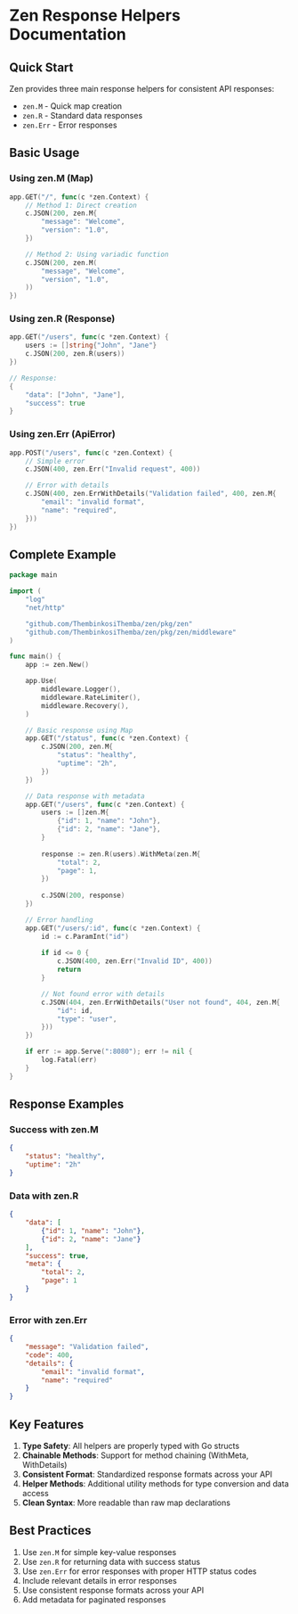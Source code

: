 # Zen Response Helpers Documentation

## Quick Start

Zen provides three main response helpers for consistent API responses:
- `zen.M` - Quick map creation
- `zen.R` - Standard data responses
- `zen.Err` - Error responses

## Basic Usage

### Using zen.M (Map)
```go
app.GET("/", func(c *zen.Context) {
    // Method 1: Direct creation
    c.JSON(200, zen.M{
        "message": "Welcome",
        "version": "1.0",
    })

    // Method 2: Using variadic function
    c.JSON(200, zen.M(
        "message", "Welcome",
        "version", "1.0",
    ))
})
```

### Using zen.R (Response)
```go
app.GET("/users", func(c *zen.Context) {
    users := []string{"John", "Jane"}
    c.JSON(200, zen.R(users))
})

// Response:
{
    "data": ["John", "Jane"],
    "success": true
}
```

### Using zen.Err (ApiError)
```go
app.POST("/users", func(c *zen.Context) {
    // Simple error
    c.JSON(400, zen.Err("Invalid request", 400))

    // Error with details
    c.JSON(400, zen.ErrWithDetails("Validation failed", 400, zen.M{
        "email": "invalid format",
        "name": "required",
    }))
})
```

## Complete Example

```go
package main

import (
    "log"
    "net/http"

    "github.com/ThembinkosiThemba/zen/pkg/zen"
    "github.com/ThembinkosiThemba/zen/pkg/zen/middleware"
)

func main() {
    app := zen.New()

    app.Use(
        middleware.Logger(),
        middleware.RateLimiter(),
        middleware.Recovery(),
    )

    // Basic response using Map
    app.GET("/status", func(c *zen.Context) {
        c.JSON(200, zen.M{
            "status": "healthy",
            "uptime": "2h",
        })
    })

    // Data response with metadata
    app.GET("/users", func(c *zen.Context) {
        users := []zen.M{
            {"id": 1, "name": "John"},
            {"id": 2, "name": "Jane"},
        }
        
        response := zen.R(users).WithMeta(zen.M{
            "total": 2,
            "page": 1,
        })
        
        c.JSON(200, response)
    })

    // Error handling
    app.GET("/users/:id", func(c *zen.Context) {
        id := c.ParamInt("id")
        
        if id <= 0 {
            c.JSON(400, zen.Err("Invalid ID", 400))
            return
        }

        // Not found error with details
        c.JSON(404, zen.ErrWithDetails("User not found", 404, zen.M{
            "id": id,
            "type": "user",
        }))
    })

    if err := app.Serve(":8080"); err != nil {
        log.Fatal(err)
    }
}
```

## Response Examples

### Success with zen.M
```json
{
    "status": "healthy",
    "uptime": "2h"
}
```

### Data with zen.R
```json
{
    "data": [
        {"id": 1, "name": "John"},
        {"id": 2, "name": "Jane"}
    ],
    "success": true,
    "meta": {
        "total": 2,
        "page": 1
    }
}
```

### Error with zen.Err
```json
{
    "message": "Validation failed",
    "code": 400,
    "details": {
        "email": "invalid format",
        "name": "required"
    }
}
```

## Key Features

1. **Type Safety**: All helpers are properly typed with Go structs
2. **Chainable Methods**: Support for method chaining (WithMeta, WithDetails)
3. **Consistent Format**: Standardized response formats across your API
4. **Helper Methods**: Additional utility methods for type conversion and data access
5. **Clean Syntax**: More readable than raw map declarations

## Best Practices

1. Use `zen.M` for simple key-value responses
2. Use `zen.R` for returning data with success status
3. Use `zen.Err` for error responses with proper HTTP status codes
4. Include relevant details in error responses
5. Use consistent response formats across your API
6. Add metadata for paginated responses